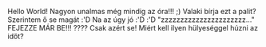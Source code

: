 Hello World!
Nagyon unalmas még mindig az óra!!! ;)
Valaki bírja ezt a palit?
Szerintem ő se magát :'D
Na az úgy jó :'D :'D
"zzzzzzzzzzzzzzzzzzzzzz..."
FEJEZZE MÁR BE!!!
????
Csak azért se!
Miért kell ilyen hülyeséggel húzni az időt?
